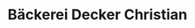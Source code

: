 ---
title: "Bäckerei Decker Christian"
url: /waidring/baeckerei-decker-christian/
shop: Bäckerei
---